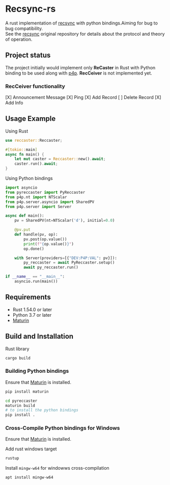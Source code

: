 # Recsync-rs

A rust implementation of [recsync](https://github.com/ChannelFinder/recsync) with python bindings.Aiming for bug to bug compatibility.  
See the [recsync](https://github.com/ChannelFinder/recsync) original repository for details about the protocol and theory of operation.

## Project status 
The project initially would implement only **ReCaster** in Rust with Python binding to be used along with [p4p](https://github.com/mdavidsaver/p4p). 
**RecCeiver** is not implemented yet.

### RecCeiver functionality

[X] Announcement Message
[X] Ping
[X] Add Record
[ ] Delete Record
[X] Add Info

## Usage Example 

Using Rust

```rust
use reccaster::Reccaster;

#[tokio::main]
async fn main() {
    let mut caster = Reccaster::new().await;
    caster.run().await;
}

```

Using Python bindings
```python
import asyncio
from pyreccaster import PyReccaster
from p4p.nt import NTScalar
from p4p.server.asyncio import SharedPV
from p4p.server import Server

async def main():
    pv = SharedPV(nt=NTScalar('d'), initial=0.0)

    @pv.put
    def handle(pv, op):
        pv.post(op.value())
        print(f"{op.value()}")
        op.done()

    with Server(providers=[{"DEV:P4P:VAL": pv}]):
        py_reccaster = await PyReccaster.setup()
        await py_reccaster.run()

if __name__ == "__main__":
    asyncio.run(main())
```

## Requirements
* Rust 1.54.0 or later
* Python 3.7 or later
* [Maturin](https://github.com/PyO3/maturin) 

## Build and Installation

Rust library
```bash
cargo build
```

### Building Python bindings

Ensure that [Maturin](https://github.com/PyO3/maturin) is installed.

```bash
pip install maturin
```

```bash
cd pyreccaster
maturin build
# to install the python bindings
pip install . 
```

### Cross-Compile Python bindings for Windows

Ensure that [Maturin](https://github.com/PyO3/maturin) is installed.

Add rust windows target
```bash
rustup 
```

Install `mingw-w64` for windowws cross-compilation
```bash
apt install mingw-w64
```
